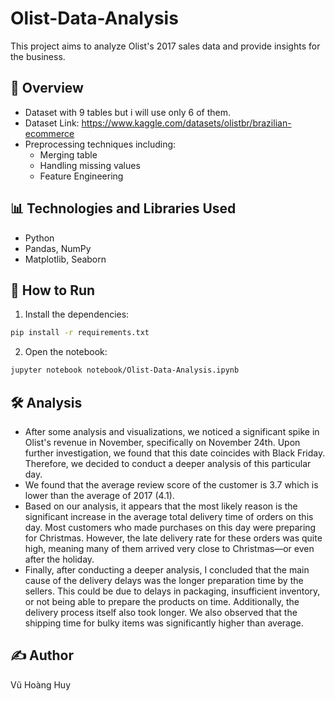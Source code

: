 # Olist-Data-Analysis
This project aims to analyze Olist's 2017 sales data and provide insights for the business.

## 📌 Overview
- Dataset with 9 tables but i will use only 6 of them.
- Dataset Link: https://www.kaggle.com/datasets/olistbr/brazilian-ecommerce
- Preprocessing techniques including:
  - Merging table
  - Handling missing values
  - Feature Engineering

## 📊 Technologies and Libraries Used
- Python
- Pandas, NumPy
- Matplotlib, Seaborn

## 🚀 How to Run

1. Install the dependencies:
```bash
pip install -r requirements.txt
```

2. Open the notebook:
```bash
jupyter notebook notebook/Olist-Data-Analysis.ipynb
```

## 🛠️ Analysis
- After some analysis and visualizations, we noticed a significant spike in Olist's revenue in November, specifically on November 24th. Upon further investigation, we found that this date coincides with Black Friday. Therefore, we decided to conduct a deeper analysis of this particular day.
- We found that the average review score of the customer is 3.7 which is lower than the average of 2017 (4.1).
- Based on our analysis, it appears that the most likely reason is the significant increase in the average total delivery time of orders on this day. Most customers who made purchases on this day were preparing for Christmas. However, the late delivery rate for these orders was quite high, meaning many of them arrived very close to Christmas—or even after the holiday.
- Finally, after conducting a deeper analysis, I concluded that the main cause of the delivery delays was the longer preparation time by the sellers. This could be due to delays in packaging, insufficient inventory, or not being able to prepare the products on time. Additionally, the delivery process itself also took longer. We also observed that the shipping time for bulky items was significantly higher than average.


## ✍️ Author
Vũ Hoàng Huy
